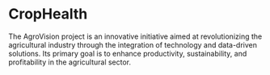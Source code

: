 # CropHealth
The AgroVision project is an innovative initiative aimed at revolutionizing the agricultural industry through the integration of technology and data-driven solutions. Its primary goal is to enhance productivity, sustainability, and profitability in the agricultural sector.

